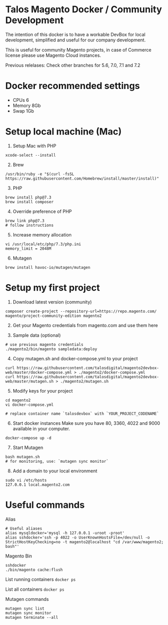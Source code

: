 # Talos Magento Docker / Community Development

The intention of this docker is to have a workable DevBox for local development, simplified and useful for our company development.

This is useful for community Magento projects, in case of Commerce license please use Magento Cloud instances.

Previous relelases: Check other branches for 5.6, 7.0, 7.1 and 7.2

# Docker recommended settings
* CPUs 6
* Memory 8Gb 
* Swap 1Gb

# Setup local machine (Mac)

1. Setup Mac with PHP
```
xcode-select --install
```

2. Brew
```
/usr/bin/ruby -e "$(curl -fsSL https://raw.githubusercontent.com/Homebrew/install/master/install)"
```

3. PHP
```
brew install php@7.3
brew install composer
```

4. Override preference of PHP
```
brew link php@7.3
# follow instructions
```


5. Increase memory allocation
```
vi /usr/local/etc/php/7.3/php.ini
memory_limit = 2048M
```

6. Mutagen
```
brew install havoc-io/mutagen/mutagen
```

# Setup my first project

1. Download latest version (community)
```
composer create-project --repository-url=https://repo.magento.com/ magento/project-community-edition magento2
```

2. Get your Magento credentials from magento.com and use them here

3. Sample data (optional)
```
# use previous magento credentials
./magento2/bin/magento sampledata:deploy
```


4. Copy mutagen.sh and docker-compose.yml to your project
```
curl https://raw.githubusercontent.com/talosdigital/magento2devbox-web/master/docker-compose.yml > ./magento2/docker-compose.yml 
curl https://raw.githubusercontent.com/talosdigital/magento2devbox-web/master/mutagen.sh > ./magento2/mutagen.sh
```

5. Modify keys for your project
```
cd magento2
vi docker-compose.yml

# replace container name `talosdevbox` with `YOUR_PROJECT_CODENAME`
```

6. Start docker instances
Make sure you have 80, 3360, 4022 and 9000 available in your computer.
```
docker-compose up -d
```

7. Start Mutagen
```
bash mutagen.sh
# for monitoring, use: `mutagen sync monitor`
```

8. Add a domain to your local environment
```
sudo vi /etc/hosts
127.0.0.1 local.magento2.com
```

# Useful commands

Alias
```
# Useful aliases
alias mysqldocker='mysql -h 127.0.0.1 -uroot -proot'
alias sshdocker='ssh -p 4022 -o UserKnownHostsFile=/dev/null -o StrictHostKeyChecking=no -t magento2@localhost "cd /var/www/magento2; bash"'
```

Magento Bin
```
sshdocker
./bin/magento cache:flush
```

List running containers
```docker ps```

List all containers
```docker ps```

Mutagen commands
```
mutagen sync list
mutagen sync monitor
mutagen terminate --all
```
